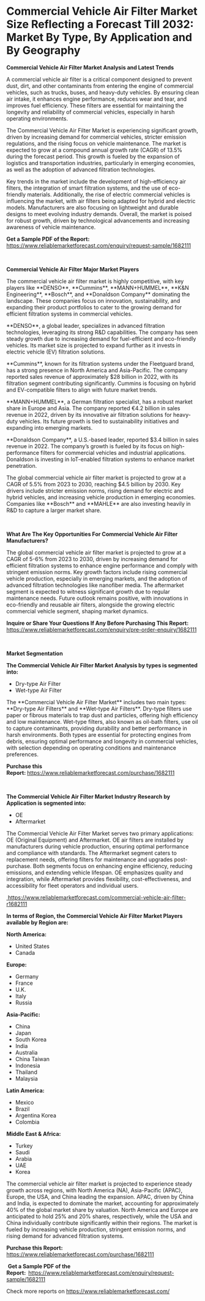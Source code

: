 <p><h1>Commercial Vehicle Air Filter Market Size Reflecting a Forecast Till 2032: Market By Type, By Application and By Geography</h1></p><p><strong>Commercial Vehicle Air Filter Market Analysis and Latest Trends</strong></p>
<p><p>A commercial vehicle air filter is a critical component designed to prevent dust, dirt, and other contaminants from entering the engine of commercial vehicles, such as trucks, buses, and heavy-duty vehicles. By ensuring clean air intake, it enhances engine performance, reduces wear and tear, and improves fuel efficiency. These filters are essential for maintaining the longevity and reliability of commercial vehicles, especially in harsh operating environments.</p><p>The Commercial Vehicle Air Filter Market is experiencing significant growth, driven by increasing demand for commercial vehicles, stricter emission regulations, and the rising focus on vehicle maintenance. The market is expected to grow at a compound annual growth rate (CAGR) of 13.5% during the forecast period. This growth is fueled by the expansion of logistics and transportation industries, particularly in emerging economies, as well as the adoption of advanced filtration technologies.</p><p>Key trends in the market include the development of high-efficiency air filters, the integration of smart filtration systems, and the use of eco-friendly materials. Additionally, the rise of electric commercial vehicles is influencing the market, with air filters being adapted for hybrid and electric models. Manufacturers are also focusing on lightweight and durable designs to meet evolving industry demands. Overall, the market is poised for robust growth, driven by technological advancements and increasing awareness of vehicle maintenance.</p></p>
<p><strong>Get a Sample PDF of the Report:&nbsp;</strong> <a href="https://www.reliablemarketforecast.com/enquiry/request-sample/1682111?utm_campaign=1108&utm_medium=2&utm_source=Github&utm_content=ia&utm_term=23012025&utm_id=commercial-vehicle-air-filter">https://www.reliablemarketforecast.com/enquiry/request-sample/1682111</a></p>
<p>&nbsp;</p>
<p><strong>Commercial Vehicle Air Filter Major Market Players</strong></p>
<p><p>The commercial vehicle air filter market is highly competitive, with key players like **DENSO**, **Cummins**, **MANN+HUMMEL**, **K&N Engineering**, **Bosch**, and **Donaldson Company** dominating the landscape. These companies focus on innovation, sustainability, and expanding their product portfolios to cater to the growing demand for efficient filtration systems in commercial vehicles.</p><p>**DENSO**, a global leader, specializes in advanced filtration technologies, leveraging its strong R&D capabilities. The company has seen steady growth due to increasing demand for fuel-efficient and eco-friendly vehicles. Its market size is projected to expand further as it invests in electric vehicle (EV) filtration solutions.</p><p>**Cummins**, known for its filtration systems under the Fleetguard brand, has a strong presence in North America and Asia-Pacific. The company reported sales revenue of approximately $28 billion in 2022, with its filtration segment contributing significantly. Cummins is focusing on hybrid and EV-compatible filters to align with future market trends.</p><p>**MANN+HUMMEL**, a German filtration specialist, has a robust market share in Europe and Asia. The company reported €4.2 billion in sales revenue in 2022, driven by its innovative air filtration solutions for heavy-duty vehicles. Its future growth is tied to sustainability initiatives and expanding into emerging markets.</p><p>**Donaldson Company**, a U.S.-based leader, reported $3.4 billion in sales revenue in 2022. The company’s growth is fueled by its focus on high-performance filters for commercial vehicles and industrial applications. Donaldson is investing in IoT-enabled filtration systems to enhance market penetration.</p><p>The global commercial vehicle air filter market is projected to grow at a CAGR of 5.5% from 2023 to 2030, reaching $4.5 billion by 2030. Key drivers include stricter emission norms, rising demand for electric and hybrid vehicles, and increasing vehicle production in emerging economies. Companies like **Bosch** and **MAHLE** are also investing heavily in R&D to capture a larger market share.</p></p>
<p>&nbsp;</p>
<p><strong>What Are The Key Opportunities For Commercial Vehicle Air Filter Manufacturers?</strong></p>
<p><p>The global commercial vehicle air filter market is projected to grow at a CAGR of 5-6% from 2023 to 2030, driven by increasing demand for efficient filtration systems to enhance engine performance and comply with stringent emission norms. Key growth factors include rising commercial vehicle production, especially in emerging markets, and the adoption of advanced filtration technologies like nanofiber media. The aftermarket segment is expected to witness significant growth due to regular maintenance needs. Future outlook remains positive, with innovations in eco-friendly and reusable air filters, alongside the growing electric commercial vehicle segment, shaping market dynamics.</p></p>
<p><strong>Inquire or Share Your Questions If Any Before Purchasing This Report:</strong> <a href="https://www.reliablemarketforecast.com/enquiry/pre-order-enquiry/1682111?utm_campaign=1108&utm_medium=2&utm_source=Github&utm_content=ia&utm_term=23012025&utm_id=commercial-vehicle-air-filter">https://www.reliablemarketforecast.com/enquiry/pre-order-enquiry/1682111</a></p>
<p>&nbsp;</p>
<p><strong>Market Segmentation</strong></p>
<p><strong>The Commercial Vehicle Air Filter Market Analysis by types is segmented into:</strong></p>
<p><ul><li>Dry-type Air Filter</li><li>Wet-type Air Filter</li></ul></p>
<p><p>The **Commercial Vehicle Air Filter Market** includes two main types: **Dry-type Air Filters** and **Wet-type Air Filters**. Dry-type filters use paper or fibrous materials to trap dust and particles, offering high efficiency and low maintenance. Wet-type filters, also known as oil-bath filters, use oil to capture contaminants, providing durability and better performance in harsh environments. Both types are essential for protecting engines from debris, ensuring optimal performance and longevity in commercial vehicles, with selection depending on operating conditions and maintenance preferences.</p></p>
<p><strong>Purchase this Report:&nbsp;</strong><a href="https://www.reliablemarketforecast.com/purchase/1682111?utm_campaign=1108&utm_medium=2&utm_source=Github&utm_content=ia&utm_term=23012025&utm_id=commercial-vehicle-air-filter">https://www.reliablemarketforecast.com/purchase/1682111</a></p>
<p>&nbsp;</p>
<p><strong>The Commercial Vehicle Air Filter Market Industry Research by Application is segmented into:</strong></p>
<p><ul><li>OE</li><li>Aftermarket</li></ul></p>
<p><p>The Commercial Vehicle Air Filter Market serves two primary applications: OE (Original Equipment) and Aftermarket. OE air filters are installed by manufacturers during vehicle production, ensuring optimal performance and compliance with standards. The Aftermarket segment caters to replacement needs, offering filters for maintenance and upgrades post-purchase. Both segments focus on enhancing engine efficiency, reducing emissions, and extending vehicle lifespan. OE emphasizes quality and integration, while Aftermarket provides flexibility, cost-effectiveness, and accessibility for fleet operators and individual users.</p></p>
<p><a href="https://www.reliablemarketforecast.com/commercial-vehicle-air-filter-r1682111?utm_campaign=1108&utm_medium=2&utm_source=Github&utm_content=ia&utm_term=23012025&utm_id=commercial-vehicle-air-filter">&nbsp;https://www.reliablemarketforecast.com/commercial-vehicle-air-filter-r1682111</a></p>
<p><strong>In terms of Region, the Commercial Vehicle Air Filter Market Players available by Region are:</strong></p>
<p>
    <p> <strong> North America: </strong>
        <ul>
            <li>United States</li>
            <li>Canada</li>
        </ul>
        </p> 
    <p> <strong> Europe: </strong>
        <ul>
            <li>Germany</li>
            <li>France</li>
            <li>U.K.</li>
            <li>Italy</li>
            <li>Russia</li>
        </ul>
        </p> 
    <p> <strong> Asia-Pacific: </strong>
        <ul>
            <li>China</li>
            <li>Japan</li>
            <li>South Korea</li>
            <li>India</li>
            <li>Australia</li>
            <li>China Taiwan</li>
            <li>Indonesia</li>
            <li>Thailand</li>
            <li>Malaysia</li>
        </ul>
        </p> 
    <p> <strong> Latin America: </strong>
        <ul>
            <li>Mexico</li>
            <li>Brazil</li>
            <li>Argentina Korea</li>
            <li>Colombia</li>
        </ul>
        </p> 
    <p> <strong> Middle East & Africa: </strong>
        <ul>
            <li>Turkey</li>
            <li>Saudi</li>
            <li>Arabia</li>
            <li>UAE</li>
            <li>Korea</li>
        </ul>
    </p>
    </p>
<p><p>The commercial vehicle air filter market is projected to experience steady growth across regions, with North America (NA), Asia-Pacific (APAC), Europe, the USA, and China leading the expansion. APAC, driven by China and India, is expected to dominate the market, accounting for approximately 40% of the global market share by valuation. North America and Europe are anticipated to hold 25% and 20% shares, respectively, while the USA and China individually contribute significantly within their regions. The market is fueled by increasing vehicle production, stringent emission norms, and rising demand for advanced filtration systems.</p></p>
<p><strong>Purchase this Report: </strong><a href="https://www.reliablemarketforecast.com/purchase/1682111?utm_campaign=1108&utm_medium=2&utm_source=Github&utm_content=ia&utm_term=23012025&utm_id=commercial-vehicle-air-filter">https://www.reliablemarketforecast.com/purchase/1682111</a></p>
<p>&nbsp;<strong>Get a Sample PDF of the Report:&nbsp;&nbsp;</strong><a href="https://www.reliablemarketforecast.com/enquiry/request-sample/1682111?utm_campaign=1108&utm_medium=2&utm_source=Github&utm_content=ia&utm_term=23012025&utm_id=commercial-vehicle-air-filter">https://www.reliablemarketforecast.com/enquiry/request-sample/1682111</a></p>
<p><strong></strong></p>
<p>Check more reports on <a href="https://www.reliablemarketforecast.com/?utm_campaign=1108&utm_medium=2&utm_source=Github&utm_content=ia&utm_term=23012025&utm_id=commercial-vehicle-air-filter">https://www.reliablemarketforecast.com/</a></p>